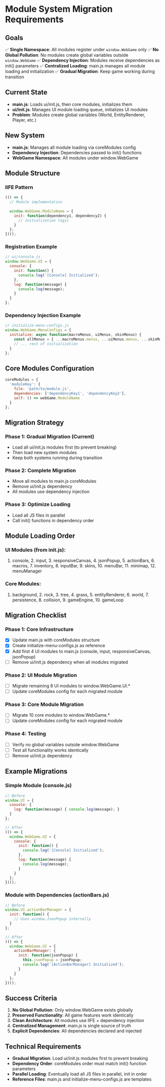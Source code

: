 # Module System Migration Requirements

## Goals

✅ **Single Namespace**: All modules register under `window.WebGame` only
✅ **No Global Pollution**: No modules create global variables outside `window.WebGame`
✅ **Dependency Injection**: Modules receive dependencies as init() parameters
✅ **Centralized Loading**: main.js manages all module loading and initialization
✅ **Gradual Migration**: Keep game working during transition

## Current State

- **main.js**: Loads ui/init.js, then core modules, initializes them
- **ui/init.js**: Manages UI module loading queue, initializes UI modules
- **Problem**: Modules create global variables (World, EntityRenderer, Player, etc.)

## New System

- **main.js**: Manages all module loading via coreModules config
- **Dependency Injection**: Dependencies passed to init() functions
- **WebGame Namespace**: All modules under window.WebGame

## Module Structure

### IIFE Pattern
```javascript
(() => {
  // Module implementation
  
  window.WebGame.ModuleName = {
    init: function(dependency1, dependency2) {
      // initialization logic
    }
  };
})();
```

### Registration Example
```javascript
// ui/console.js
window.WebGame.UI = {
  console: {
    init: function() {
      console.log('[Console] Initialized');
    },
    log: function(message) {
      console.log(message);
    }
  }
};
```

### Dependency Injection Example
```javascript
// initialize-menu-configs.js
window.WebGame.MenuConfigs = {
  initialize: async function(macroMenus, uiMenus, skinMenus) {
    const allMenus = { ...macroMenus.menus, ...uiMenus.menus, ...skinMenus.menus };
    // ... rest of initialization
  }
};
```

## Core Modules Configuration

```javascript
coreModules = {
  'moduleKey': {
    file: 'path/to/module.js',
    dependencies: ['dependencyKey1', 'dependencyKey2'],
    self: () => webGame.ModuleName
  }
};
```

## Migration Strategy

### Phase 1: Gradual Migration (Current)
- Load all ui/init.js modules first (to prevent breaking)
- Then load new system modules
- Keep both systems running during transition

### Phase 2: Complete Migration
- Move all modules to main.js coreModules
- Remove ui/init.js dependency
- All modules use dependency injection

### Phase 3: Optimize Loading
- Load all JS files in parallel
- Call init() functions in dependency order

## Module Loading Order

### UI Modules (from init.js):
1. console, 2. input, 3. responsiveCanvas, 4. jsonPopup, 5. actionBars, 6. macros, 7. inventory, 8. inputBar, 9. skins, 10. menuBar, 11. minimap, 12. menuManager

### Core Modules:
1. background, 2. rock, 3. tree, 4. grass, 5. entityRenderer, 6. world, 7. persistence, 8. collision, 9. gameEngine, 10. gameLoop

## Migration Checklist

### Phase 1: Core Infrastructure
- [x] Update main.js with coreModules structure
- [x] Create initialize-menu-configs.js as reference
- [x] Add first 4 UI modules to main.js (console, input, responsiveCanvas, jsonPopup)
- [ ] Remove ui/init.js dependency when all modules migrated

### Phase 2: UI Module Migration
- [ ] Migrate remaining 8 UI modules to window.WebGame.UI.*
- [ ] Update coreModules config for each migrated module

### Phase 3: Core Module Migration
- [ ] Migrate 10 core modules to window.WebGame.*
- [ ] Update coreModules config for each migrated module

### Phase 4: Testing
- [ ] Verify no global variables outside window.WebGame
- [ ] Test all functionality works identically
- [ ] Remove ui/init.js dependency

## Example Migrations

### Simple Module (console.js)
```javascript
// Before
window.UI = {
  console: {
    log: function(message) { console.log(message); }
  }
};

// After
(() => {
  window.WebGame.UI = {
    console: {
      init: function() {
        console.log('[Console] Initialized');
      },
      log: function(message) {
        console.log(message);
      }
    }
  };
})();
```

### Module with Dependencies (actionBars.js)
```javascript
// Before
window.UI.actionBarManager = {
  init: function() {
    // Uses window.JsonPopup internally
  }
};

// After
(() => {
  window.WebGame.UI = {
    actionBarManager: {
      init: function(jsonPopup) {
        this.jsonPopup = jsonPopup;
        console.log('[ActionBarManager] Initialized');
      }
    }
  };
})();
```

## Success Criteria

1. **No Global Pollution**: Only window.WebGame exists globally
2. **Preserved Functionality**: All game features work identically
3. **Clean Architecture**: All modules use IIFE + dependency injection
4. **Centralized Management**: main.js is single source of truth
5. **Explicit Dependencies**: All dependencies declared and injected

## Technical Requirements

- **Gradual Migration**: Load ui/init.js modules first to prevent breaking
- **Dependency Order**: coreModules order must match init() function parameters
- **Parallel Loading**: Eventually load all JS files in parallel, init in order
- **Reference Files**: main.js and initialize-menu-configs.js are templates 